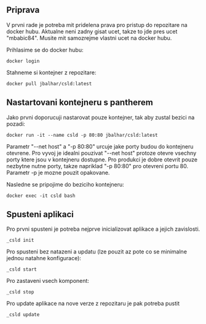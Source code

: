 Priprava
--------

V prvni rade je potreba mit pridelena prava pro pristup do repozitare na docker hubu. Aktualne neni zadny gisat ucet, takze to jde pres ucet "mbabic84". Musite mit samozrejme vlastni ucet na docker hubu.
    
Prihlasime se do docker hubu:
    
    docker login
        
Stahneme si kontejner z repozitare:
    
    docker pull jbalhar/csld:latest

Nastartovani kontejneru s pantherem
-----------------------------------

Jako prvni doporucuji nastarovat pouze kontejner, tak aby zustal bezici na pozadi:
   
    docker run -it --name csld -p 80:80 jbalhar/csld:latest
    
Parametr "--net host" a "-p 80:80" urcuje jake porty budou do kontejneru otevrene. Pro vyvoj je idealni pouzivat "--net host" protoze otevre vsechny porty ktere jsou v kontejneru dostupne.
Pro produkci je dobre otevrit pouze nezbytne nutne porty, takze napriklad "-p 80:80" pro otevreni portu 80. Parametr -p je mozne pouzit opakovane.
                    
Nasledne se pripojime do beziciho kontejneru:
    
    docker exec -it csld bash
        
Spusteni aplikaci
-----------------

Pro prvni spusteni je potreba nejprve inicializovat aplikace a jejich zavislosti. 
    
    _csld init

Pro spusteni bez natazeni a updatu (lze pouzit az pote co se minimalne jednou natahne konfigurace):

    _csld start

Pro zastaveni vsech komponent:

    _csld stop
            
Pro update aplikace na nove verze z repozitaru je pak potreba pustit

    _csld update